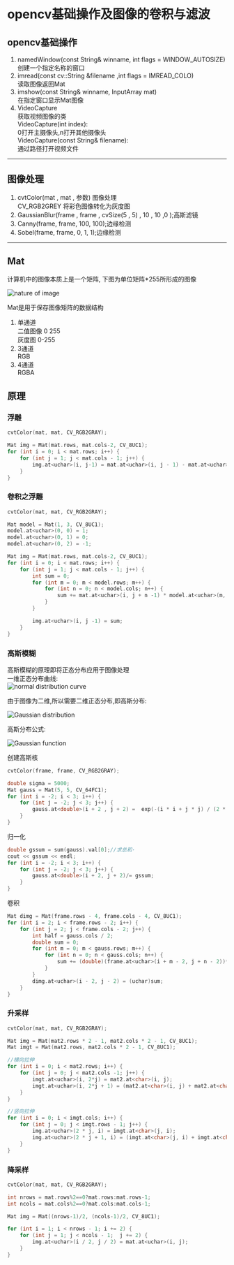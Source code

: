 # opencv基础操作及图像的卷积与滤波 

## opencv基础操作
1. namedWindow(const String& winname, int flags = WINDOW_AUTOSIZE)  
创建一个指定名称的窗口
2. imread(const cv::String &filename ,int flags = IMREAD_COLO)  
 读取图像返回Mat
3. imshow(const String& winname, InputArray mat)  
在指定窗口显示Mat图像
4. VideoCapture  
获取视频图像的类  
VideoCapture(int index):  
0打开主摄像头,n打开其他摄像头  
VideoCapture(const String& filename):  
通过路径打开视频文件

---


## 图像处理
1. cvtColor(mat , mat , 参数) 图像处理  
CV_RGB2GREY 将彩色图像转化为灰度图
2. GaussianBlur(frame , frame , cvSize(5 , 5) , 10 , 10 ,0 );高斯滤镜
3. Canny(frame, frame, 100, 100);边缘检测
4. Sobel(frame, frame, 0, 1, 1);边缘检测

---

## Mat
计算机中的图像本质上是一个矩阵, 下图为单位矩阵*255所形成的图像

![nature of image][nature of image]  

Mat是用于保存图像矩阵的数据结构
1. 单通道  
二值图像 0 255  
灰度图 0-255
2. 3通道  
RGB
3. 4通道  
RGBA


## 原理
### 浮雕
```c++
cvtColor(mat, mat, CV_RGB2GRAY);

Mat img = Mat(mat.rows, mat.cols-2, CV_8UC1);
for (int i = 0; i < mat.rows; i++) {
	for (int j = 1; j < mat.cols - 1; j++) {
		img.at<uchar>(i, j-1) = mat.at<uchar>(i, j - 1) - mat.at<uchar>(i, j + 1);
	}
}
```

### 卷积之浮雕

```c++
cvtColor(mat, mat, CV_RGB2GRAY);

Mat model = Mat(1, 3, CV_8UC1);
model.at<uchar>(0, 0) = 1;
model.at<uchar>(0, 1) = 0;
model.at<uchar>(0, 2) = -1;

Mat img = Mat(mat.rows, mat.cols-2, CV_8UC1);
for (int i = 0; i < mat.rows; i++) {
	for (int j = 1; j < mat.cols - 1; j++) {
		int sum = 0;
		for (int m = 0; m < model.rows; m++) {
			for (int n = 0; n < model.cols; n++) {
				sum += mat.at<uchar>(i, j + n -1) * model.at<uchar>(m, n);
			}
		}

		img.at<uchar>(i, j -1) = sum;
	}
}
```

### 高斯模糊
高斯模糊的原理即将正态分布应用于图像处理  
一维正态分布曲线:  
![normal distribution curve][normal distribution curve]  

由于图像为二维,所以需要二维正态分布,即高斯分布:  

![Gaussian distribution][Gaussian distribution]  

高斯分布公式:  

![Gaussian function][Gaussian function]

创建高斯核
```c++
cvtColor(frame, frame, CV_RGB2GRAY);

double sigma = 5000;
Mat gauss = Mat(5, 5, CV_64FC1);
for (int i = -2; i < 3; i++) {
	for (int j = -2; j < 3; j++) {
		gauss.at<double>(i + 2 , j + 2) =  exp(-(i * i + j * j) / (2 * sigma * sigma));
	}
}
```
归一化
```c++
double gssum = sum(gauss).val[0];//求总和·
cout << gssum << endl;
for (int i = -2; i < 3; i++) {
	for (int j = -2; j < 3; j++) {
		gauss.at<double>(i + 2, j + 2)/= gssum;
	}
}
```
卷积
```c++
Mat dimg = Mat(frame.rows - 4, frame.cols - 4, CV_8UC1);
for (int i = 2; i < frame.rows - 2; i++) {
	for (int j = 2; j < frame.cols - 2; j++) {
		int half = gauss.cols / 2;
		double sum = 0;
		for (int m = 0; m < gauss.rows; m++) {
			for (int n = 0; n < gauss.cols; n++) {
				sum += (double)(frame.at<uchar>(i + m - 2, j + n - 2))*gauss.at<double>(m, n);
			}
		}
		dimg.at<uchar>(i - 2, j - 2) = (uchar)sum;
	}
}
```



### 升采样
```c++
cvtColor(mat, mat, CV_RGB2GRAY);

Mat img = Mat(mat2.rows * 2 - 1, mat2.cols * 2 - 1, CV_8UC1);
Mat imgt = Mat(mat2.rows, mat2.cols * 2 - 1, CV_8UC1);

//横向拉伸
for (int i = 0; i < mat2.rows; i++) {
	for (int j = 0; j < mat2.cols -1; j++) {
		imgt.at<uchar>(i, 2*j) = mat2.at<char>(i, j);
		imgt.at<uchar>(i, 2*j + 1) = (mat2.at<char>(i, j) + mat2.at<char>(i, j + 1)) / 2;
	}
}

//竖向拉伸
for (int i = 0; i < imgt.cols; i++) {
	for (int j = 0; j < imgt.rows - 1; j++) {
		img.at<uchar>(2 * j, i) = imgt.at<char>(j, i);
		img.at<uchar>(2 * j + 1, i) = (imgt.at<char>(j, i) + imgt.at<char>(j + 1, i)) / 2;
	}
}

```

### 降采样
```c++
cvtColor(mat, mat, CV_RGB2GRAY);

int nrows = mat.rows%2==0?mat.rows:mat.rows-1;
int ncols = mat.cols%2==0?mat.cols:mat.cols-1;

Mat img = Mat((nrows-1)/2, (ncols-1)/2, CV_8UC1);

for (int i = 1; i < nrows - 1; i += 2) {
	for (int j = 1; j < ncols - 1;  j += 2) {
		img.at<uchar>(i / 2, j / 2) = mat.at<uchar>(i, j);
	}
}
```

[nature of image]:http://oh1zr9i3e.bkt.clouddn.com/public/16-11-26/13922823.jpg  
[normal distribution curve]:http://oh1zr9i3e.bkt.clouddn.com/public/16-11-26/87303803.jpg  
[Gaussian distribution]:http://oh1zr9i3e.bkt.clouddn.com/public/16-11-26/87347346.jpg
[Gaussian function]:http://oh1zr9i3e.bkt.clouddn.com/public/16-11-26/83043598.jpg
